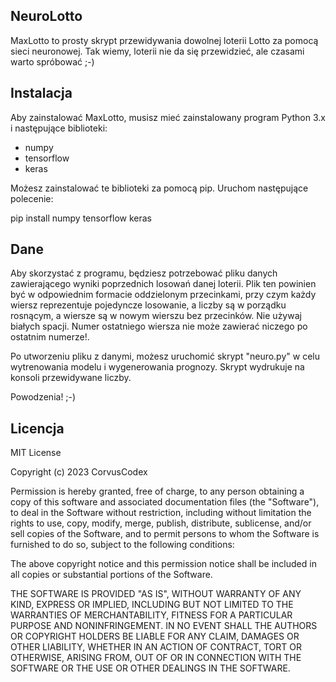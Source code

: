 

## NeuroLotto

MaxLotto to prosty skrypt przewidywania dowolnej loterii Lotto za pomocą sieci neuronowej. Tak wiemy, loterii nie da się przewidzieć, ale czasami warto spróbować ;-) 

## Instalacja

Aby zainstalować MaxLotto, musisz mieć zainstalowany program Python 3.x i następujące biblioteki:
- numpy
- tensorflow
- keras

Możesz zainstalować te biblioteki za pomocą pip.
Uruchom następujące polecenie:

pip install numpy tensorflow keras

## Dane

Aby skorzystać z programu, będziesz potrzebować pliku danych zawierającego wyniki poprzednich losowań danej loterii. Plik ten powinien być w odpowiednim formacie oddzielonym przecinkami, przy czym każdy wiersz reprezentuje pojedyncze losowanie, a liczby są w porządku rosnącym, a wiersze są w nowym wierszu bez przecinków. Nie używaj białych spacji. Numer ostatniego wiersza nie może zawierać niczego po ostatnim numerze!.

Po utworzeniu pliku z danymi, możesz uruchomić skrypt "neuro.py" w celu wytrenowania modelu i wygenerowania prognozy. Skrypt wydrukuje na konsoli przewidywane liczby.

Powodzenia! ;-)


## Licencja
MIT License

Copyright (c) 2023 CorvusCodex

Permission is hereby granted, free of charge, to any person obtaining a copy
of this software and associated documentation files (the "Software"), to deal
in the Software without restriction, including without limitation the rights
to use, copy, modify, merge, publish, distribute, sublicense, and/or sell
copies of the Software, and to permit persons to whom the Software is
furnished to do so, subject to the following conditions:

The above copyright notice and this permission notice shall be included in all
copies or substantial portions of the Software.

THE SOFTWARE IS PROVIDED "AS IS", WITHOUT WARRANTY OF ANY KIND, EXPRESS OR
IMPLIED, INCLUDING BUT NOT LIMITED TO THE WARRANTIES OF MERCHANTABILITY,
FITNESS FOR A PARTICULAR PURPOSE AND NONINFRINGEMENT. IN NO EVENT SHALL THE
AUTHORS OR COPYRIGHT HOLDERS BE LIABLE FOR ANY CLAIM, DAMAGES OR OTHER
LIABILITY, WHETHER IN AN ACTION OF CONTRACT, TORT OR OTHERWISE, ARISING FROM,
OUT OF OR IN CONNECTION WITH THE SOFTWARE OR THE USE OR OTHER DEALINGS IN THE
SOFTWARE.
